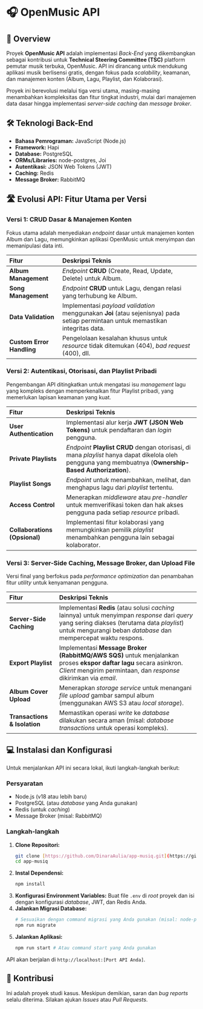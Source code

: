# 🎧 OpenMusic API

## 🌟 Overview

Proyek **OpenMusic API** adalah implementasi *Back-End* yang dikembangkan sebagai kontribusi untuk **Technical Steering Committee (TSC)** platform pemutar musik terbuka, OpenMusic. API ini dirancang untuk mendukung aplikasi musik berlisensi gratis, dengan fokus pada *scalability*, keamanan, dan manajemen konten (Album, Lagu, Playlist, dan Kolaborasi).

Proyek ini berevolusi melalui tiga versi utama, masing-masing menambahkan kompleksitas dan fitur tingkat industri, mulai dari manajemen data dasar hingga implementasi *server-side caching* dan *message broker*.

## 🛠️ Teknologi Back-End

* **Bahasa Pemrograman:** JavaScript (Node.js)
* **Framework:** Hapi
* **Database:** PostgreSQL
* **ORMs/Libraries:** node-postgres, Joi
* **Autentikasi:** JSON Web Tokens (JWT)
* **Caching:** Redis
* **Message Broker:** RabbitMQ

## 🛣️ Evolusi API: Fitur Utama per Versi

### Versi 1: CRUD Dasar & Manajemen Konten

Fokus utama adalah menyediakan *endpoint* dasar untuk manajemen konten Album dan Lagu, memungkinkan aplikasi OpenMusic untuk menyimpan dan memanipulasi data inti.

| Fitur | Deskripsi Teknis |
| :--- | :--- |
| **Album Management** | *Endpoint* **CRUD** (Create, Read, Update, Delete) untuk Album. |
| **Song Management** | *Endpoint* **CRUD** untuk Lagu, dengan relasi yang terhubung ke Album. |
| **Data Validation** | Implementasi *payload validation* menggunakan **Joi** (atau sejenisnya) pada setiap permintaan untuk memastikan integritas data. |
| **Custom Error Handling** | Pengelolaan kesalahan khusus untuk *resource* tidak ditemukan (404), *bad request* (400), dll. |

### Versi 2: Autentikasi, Otorisasi, dan Playlist Pribadi

Pengembangan API ditingkatkan untuk mengatasi isu *management* lagu yang kompleks dengan memperkenalkan fitur Playlist pribadi, yang memerlukan lapisan keamanan yang kuat.

| Fitur | Deskripsi Teknis |
| :--- | :--- |
| **User Authentication** | Implementasi alur kerja **JWT (JSON Web Tokens)** untuk pendaftaran dan *login* pengguna. |
| **Private Playlists** | *Endpoint* **Playlist CRUD** dengan otorisasi, di mana *playlist* hanya dapat dikelola oleh pengguna yang membuatnya (**Ownership-Based Authorization**). |
| **Playlist Songs** | *Endpoint* untuk menambahkan, melihat, dan menghapus lagu dari *playlist* tertentu. |
| **Access Control** | Menerapkan *middleware* atau *pre-handler* untuk memverifikasi token dan hak akses pengguna pada setiap *resource* pribadi. |
| **Collaborations (Opsional)** | Implementasi fitur kolaborasi yang memungkinkan pemilik *playlist* menambahkan pengguna lain sebagai kolaborator. |

### Versi 3: Server-Side Caching, Message Broker, dan Upload File

Versi final yang berfokus pada *performance optimization* dan penambahan fitur *utility* untuk kenyamanan pengguna.

| Fitur | Deskripsi Teknis |
| :--- | :--- |
| **Server-Side Caching** | Implementasi **Redis** (atau solusi *caching* lainnya) untuk menyimpan *response* dari *query* yang sering diakses (terutama data *playlist*) untuk mengurangi beban *database* dan mempercepat waktu respons. |
| **Export Playlist** | Implementasi **Message Broker (RabbitMQ/AWS SQS)** untuk menjalankan proses **ekspor daftar lagu** secara asinkron. *Client* mengirim permintaan, dan *response* dikirimkan via *email*. |
| **Album Cover Upload** | Menerapkan *storage service* untuk menangani *file upload* gambar sampul album (menggunakan AWS S3 atau *local storage*). |
| **Transactions & Isolation** | Memastikan operasi *write* ke *database* dilakukan secara aman (misal: *database transactions* untuk operasi kompleks). |

## 💻 Instalasi dan Konfigurasi

Untuk menjalankan API ini secara lokal, ikuti langkah-langkah berikut:

### Persyaratan

* Node.js (v18 atau lebih baru)
* PostgreSQL (atau *database* yang Anda gunakan)
* Redis (untuk *caching*)
* Message Broker (misal: RabbitMQ)

### Langkah-langkah

1.  **Clone Repositori:**
    ```bash
    git clone [https://github.com/DinaraAulia/app-musiq.git](https://github.com/DinaraAulia/app-musiq.git)
    cd app-musiq
    ```
2.  **Instal Dependensi:**
    ```bash
    npm install
    ```
3.  **Konfigurasi Environment Variables:**
    Buat file `.env` di *root* proyek dan isi dengan konfigurasi *database*, JWT, dan Redis Anda.
4.  **Jalankan Migrasi Database:**
    ```bash
    # Sesuaikan dengan command migrasi yang Anda gunakan (misal: node-pg-migrate)
    npm run migrate
    ```
5.  **Jalankan Aplikasi:**
    ```bash
    npm run start # Atau command start yang Anda gunakan
    ```

API akan berjalan di `http://localhost:[Port API Anda]`.

## 🤝 Kontribusi

Ini adalah proyek studi kasus. Meskipun demikian, saran dan *bug reports* selalu diterima. Silakan ajukan *Issues* atau *Pull Requests*.
